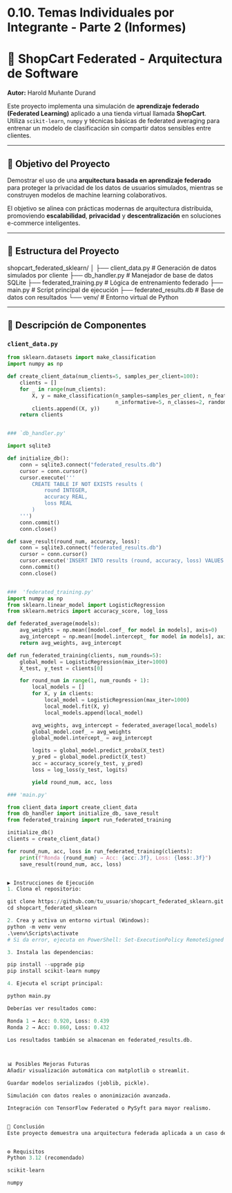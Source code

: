 # 0.10. Temas Individuales por Integrante - Parte 2 (Informes)

# 🛒 ShopCart Federated - Arquitectura de Software  
**Autor:** Harold Muñante Durand  

Este proyecto implementa una simulación de **aprendizaje federado (Federated Learning)** aplicado a una tienda virtual llamada **ShopCart**. Utiliza `scikit-learn`, `numpy` y técnicas básicas de federated averaging para entrenar un modelo de clasificación sin compartir datos sensibles entre clientes.

---

## 📌 Objetivo del Proyecto

Demostrar el uso de una **arquitectura basada en aprendizaje federado** para proteger la privacidad de los datos de usuarios simulados, mientras se construyen modelos de machine learning colaborativos.

El objetivo se alinea con prácticas modernas de arquitectura distribuida, promoviendo **escalabilidad**, **privacidad** y **descentralización** en soluciones e-commerce inteligentes.

---

## 🧱 Estructura del Proyecto

shopcart_federated_sklearn/
│
├── client_data.py # Generación de datos simulados por cliente
├── db_handler.py # Manejador de base de datos SQLite
├── federated_training.py # Lógica de entrenamiento federado
├── main.py # Script principal de ejecución
├── federated_results.db # Base de datos con resultados
└── venv/ # Entorno virtual de Python


---

## 🧠 Descripción de Componentes

### `client_data.py`

```python
from sklearn.datasets import make_classification
import numpy as np

def create_client_data(num_clients=5, samples_per_client=100):
    clients = []
    for _ in range(num_clients):
        X, y = make_classification(n_samples=samples_per_client, n_features=10,
                                   n_informative=5, n_classes=2, random_state=np.random.randint(10000))
        clients.append((X, y))
    return clients


### `db_handler.py'

import sqlite3

def initialize_db():
    conn = sqlite3.connect("federated_results.db")
    cursor = conn.cursor()
    cursor.execute('''
        CREATE TABLE IF NOT EXISTS results (
            round INTEGER,
            accuracy REAL,
            loss REAL
        )
    ''')
    conn.commit()
    conn.close()

def save_result(round_num, accuracy, loss):
    conn = sqlite3.connect("federated_results.db")
    cursor = conn.cursor()
    cursor.execute('INSERT INTO results (round, accuracy, loss) VALUES (?, ?, ?)', (round_num, accuracy, loss))
    conn.commit()
    conn.close()


###  'federated_training.py'
import numpy as np
from sklearn.linear_model import LogisticRegression
from sklearn.metrics import accuracy_score, log_loss

def federated_average(models):
    avg_weights = np.mean([model.coef_ for model in models], axis=0)
    avg_intercept = np.mean([model.intercept_ for model in models], axis=0)
    return avg_weights, avg_intercept

def run_federated_training(clients, num_rounds=5):
    global_model = LogisticRegression(max_iter=1000)
    X_test, y_test = clients[0]

    for round_num in range(1, num_rounds + 1):
        local_models = []
        for X, y in clients:
            local_model = LogisticRegression(max_iter=1000)
            local_model.fit(X, y)
            local_models.append(local_model)

        avg_weights, avg_intercept = federated_average(local_models)
        global_model.coef_ = avg_weights
        global_model.intercept_ = avg_intercept

        logits = global_model.predict_proba(X_test)
        y_pred = global_model.predict(X_test)
        acc = accuracy_score(y_test, y_pred)
        loss = log_loss(y_test, logits)

        yield round_num, acc, loss

### 'main.py'

from client_data import create_client_data
from db_handler import initialize_db, save_result
from federated_training import run_federated_training

initialize_db()
clients = create_client_data()

for round_num, acc, loss in run_federated_training(clients):
    print(f"Ronda {round_num} → Acc: {acc:.3f}, Loss: {loss:.3f}")
    save_result(round_num, acc, loss)


▶️ Instrucciones de Ejecución
1. Clona el repositorio:

git clone https://github.com/tu_usuario/shopcart_federated_sklearn.git
cd shopcart_federated_sklearn

2. Crea y activa un entorno virtual (Windows):
python -m venv venv
.\venv\Scripts\activate
# Si da error, ejecuta en PowerShell: Set-ExecutionPolicy RemoteSigned -Scope CurrentUser

3. Instala las dependencias:

pip install --upgrade pip
pip install scikit-learn numpy

4. Ejecuta el script principal:

python main.py

Deberías ver resultados como:

Ronda 1 → Acc: 0.920, Loss: 0.439
Ronda 2 → Acc: 0.860, Loss: 0.432

Los resultados también se almacenan en federated_results.db.



📊 Posibles Mejoras Futuras
Añadir visualización automática con matplotlib o streamlit.

Guardar modelos serializados (joblib, pickle).

Simulación con datos reales o anonimización avanzada.

Integración con TensorFlow Federated o PySyft para mayor realismo.


🧠 Conclusión
Este proyecto demuestra una arquitectura federada aplicada a un caso de negocio moderno (ShopCart), ofreciendo un enfoque escalable y centrado en la privacidad para el entrenamiento de modelos de inteligencia artificial.


⚙️ Requisitos
Python 3.12 (recomendado)

scikit-learn

numpy